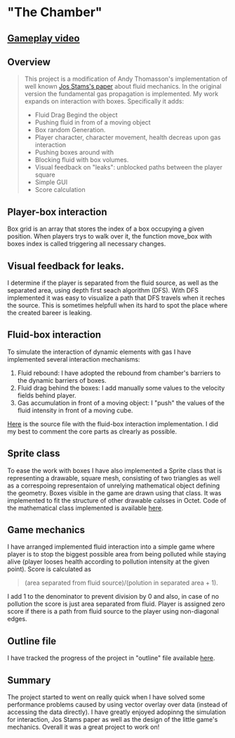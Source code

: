 # "The Chamber"

## [Gameplay video](https://www.youtube.com/watch?v=3NrM0mTncqI)

## Overview
 
> This project is a modification of Andy Thomasson's implementation of well known [Jos Stams's paper](http://www.intpowertechcorp.com/GDC03.pdf) about fluid mechanics.
> In the original version the fundamental gas propagation is implemented. My work expands on interaction with boxes.
> Specifically it adds:
> * Fluid Drag Begind the object
> * Pushing fluid in from of a moving object
> * Box random Generation.
> * Player character, character movement, health decreas upon gas interaction
> * Pushing boxes around with 
> * Blocking fluid with box volumes.
> * Visual feedback on "leaks": unblocked paths between the player square
> * Simple GUI
> * Score calculation

## Player-box interaction
Box grid is an array that stores the index of a box occupying a given position. When players trys to walk over it, the function move_box with boxes index is called triggering all necessary changes. 

## Visual feedback for leaks.
I determine if the player is separated from the fluid source, as well as the separated area, using depth first seach algorithm (DFS). With DFS implemented it was easy to visualize
a path that DFS travels when it reches the source. This is sometimes helpfull when its hard to spot the place where the created bareer is leaking. 

## Fluid-box interaction
To simulate the interaction of dynamic elements with gas I have implemented several interaction mechanisms:
1. Fluid rebound: I have adopted the rebound from chamber's barriers to the dynamic barriers of boxes.
2. Fluid drag behind the boxes: I add manually some values to the velocity fields behind player.
3. Gas accumulation in front of a moving object: I "push" the values of the fluid intensity in front of a moving cube.

[Here](https://github.com/witold-gawlowski/octet/blob/Intro_to_game_programming_1/octet/src/projects/my_chamber/my_chamber.h) is the source file with the fluid-box interaction implementation. I did my best to comment the core parts as clrearly as possible. 

## Sprite class
To ease the work with boxes I have also implemented a Sprite class that is representing a drawable, square mesh, consisting of two triangles as well as a correspoing representaion of unrelying mathematical object defining the geometry. Boxes visible in the game are drawn using that class. It was implemented to fit the structure of other drawable calsses in Octet. Code of the mathematical class implemented is available [here](https://github.com/witold-gawlowski/octet/blob/Intro_to_game_programming_1/octet/src/projects/my_chamber/quad.h). 

## Game mechanics
I have arranged implemented fluid interaction into a simple game where player is to stop the biggest possible area from being polluted while staying alive
(player looses health according to pollution intensity at the given point). Score is calculated as

> (area separated from fluid source)/(polution in separated area + 1).

I add 1 to the denominator to prevent division by 0 and also, in case of no pollution the score is just area separated from fluid.
Player is assigned zero score if there is a path from fluid source to the player using non-diagonal edges.

## Outline file
I have tracked the progress of the project in "outline" file available [here](https://github.com/witold-gawlowski/octet/blob/Intro_to_game_programming_1/octet/src/projects/my_chamber/Concept/Outline.txt).

## Summary
The project started to went on really quick when I have solved some performance problems caused by using vector overlay over data (instead of accessing the data directly).
I have greatly enjoyed adopinng the simulation for interaction, Jos Stams paper as well as the design of the little game's mechanics. Overall it was a great project to work on!

